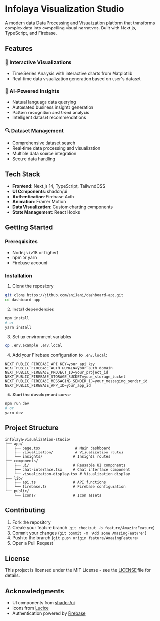 
# Infolaya Visualization Studio

A modern data Data Processing and Visualization platform that transforms complex data into compelling visual narratives. Built with Next.js, TypeScript, and Firebase.


## Features

### 🎨 Interactive Visualizations
- Time Series Analysis with interactive charts from Matplotlib
- Real-time data visualization generation based on user's dataset

### 🤖 AI-Powered Insights
- Natural language data querying
- Automated business insights generation
- Pattern recognition and trend analysis
- Intelligent dataset recommendations

### 🔍 Dataset Management
- Comprehensive dataset search
- Real-time data processing and visualization
- Multiple data source integration
- Secure data handling

## Tech Stack

- **Frontend**: Next.js 14, TypeScript, TailwindCSS
- **UI Components**: shadcn/ui
- **Authentication**: Firebase Auth
- **Animation**: Framer Motion
- **Data Visualization**: Custom charting components
- **State Management**: React Hooks

## Getting Started

### Prerequisites
- Node.js (v18 or higher)
- npm or yarn
- Firebase account

### Installation

1. Clone the repository
```bash
git clone https://github.com/aniJani/dashboard-app.git
cd dashboard-app
```

2. Install dependencies
```bash
npm install
# or
yarn install
```

3. Set up environment variables
```bash
cp .env.example .env.local
```

4. Add your Firebase configuration to `.env.local`:
```
NEXT_PUBLIC_FIREBASE_API_KEY=your_api_key
NEXT_PUBLIC_FIREBASE_AUTH_DOMAIN=your_auth_domain
NEXT_PUBLIC_FIREBASE_PROJECT_ID=your_project_id
NEXT_PUBLIC_FIREBASE_STORAGE_BUCKET=your_storage_bucket
NEXT_PUBLIC_FIREBASE_MESSAGING_SENDER_ID=your_messaging_sender_id
NEXT_PUBLIC_FIREBASE_APP_ID=your_app_id
```

5. Start the development server
```bash
npm run dev
# or
yarn dev
```

## Project Structure

```
infolaya-visualization-studio/
├── app/
│   ├── page.tsx                # Main dashboard
│   ├── visualization/          # Visualization routes
│   └── insights/              # Insights routes
├── components/
│   ├── ui/                    # Reusable UI components
│   ├── chat-interface.tsx     # Chat interface component
│   └── visualization-display.tsx # Visualization display
├── lib/
│   ├── api.ts                 # API functions
│   └── firebase.ts            # Firebase configuration
└── public/
    └── icons/                 # Icon assets
```

## Contributing

1. Fork the repository
2. Create your feature branch (`git checkout -b feature/AmazingFeature`)
3. Commit your changes (`git commit -m 'Add some AmazingFeature'`)
4. Push to the branch (`git push origin feature/AmazingFeature`)
5. Open a Pull Request

## License

This project is licensed under the MIT License - see the [LICENSE](LICENSE) file for details.

## Acknowledgments

- UI components from [shadcn/ui](https://ui.shadcn.com)
- Icons from [Lucide](https://lucide.dev)
- Authentication powered by [Firebase](https://firebase.google.com)

